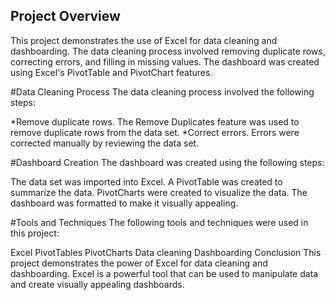 ## Project Overview
This project demonstrates the use of Excel for data cleaning and dashboarding. The data cleaning process involved removing duplicate rows, correcting errors, and filling in missing values. The dashboard was created using Excel's PivotTable and PivotChart features.

#Data Cleaning Process
The data cleaning process involved the following steps:

*Remove duplicate rows. The Remove Duplicates feature was used to remove duplicate rows from the data set.
*Correct errors. Errors were corrected manually by reviewing the data set.

#Dashboard Creation
The dashboard was created using the following steps:

The data set was imported into Excel.
A PivotTable was created to summarize the data.
PivotCharts were created to visualize the data.
The dashboard was formatted to make it visually appealing.

#Tools and Techniques
The following tools and techniques were used in this project:

Excel
PivotTables
PivotCharts
Data cleaning
Dashboarding
Conclusion
This project demonstrates the power of Excel for data cleaning and dashboarding. Excel is a powerful tool that can be used to manipulate data and create visually appealing dashboards.
